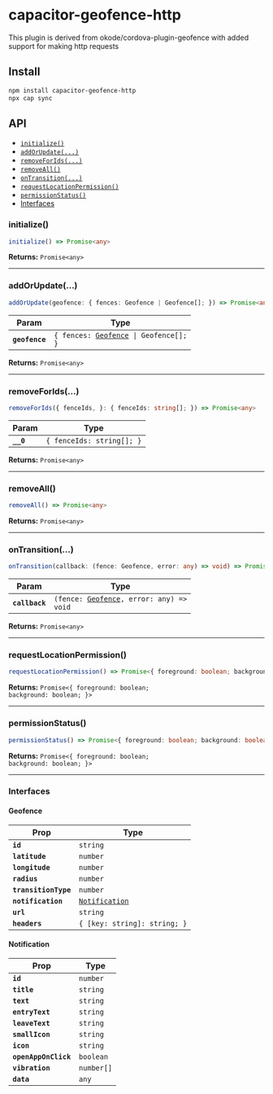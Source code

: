 # capacitor-geofence-http

This plugin is derived from okode/cordova-plugin-geofence with added support for making http requests

## Install

```bash
npm install capacitor-geofence-http
npx cap sync
```

## API

<docgen-index>

* [`initialize()`](#initialize)
* [`addOrUpdate(...)`](#addorupdate)
* [`removeForIds(...)`](#removeforids)
* [`removeAll()`](#removeall)
* [`onTransition(...)`](#ontransition)
* [`requestLocationPermission()`](#requestlocationpermission)
* [`permissionStatus()`](#permissionstatus)
* [Interfaces](#interfaces)

</docgen-index>

<docgen-api>
<!--Update the source file JSDoc comments and rerun docgen to update the docs below-->

### initialize()

```typescript
initialize() => Promise<any>
```

**Returns:** <code>Promise&lt;any&gt;</code>

--------------------


### addOrUpdate(...)

```typescript
addOrUpdate(geofence: { fences: Geofence | Geofence[]; }) => Promise<any>
```

| Param          | Type                                                                     |
| -------------- | ------------------------------------------------------------------------ |
| **`geofence`** | <code>{ fences: <a href="#geofence">Geofence</a> \| Geofence[]; }</code> |

**Returns:** <code>Promise&lt;any&gt;</code>

--------------------


### removeForIds(...)

```typescript
removeForIds({ fenceIds, }: { fenceIds: string[]; }) => Promise<any>
```

| Param     | Type                                 |
| --------- | ------------------------------------ |
| **`__0`** | <code>{ fenceIds: string[]; }</code> |

**Returns:** <code>Promise&lt;any&gt;</code>

--------------------


### removeAll()

```typescript
removeAll() => Promise<any>
```

**Returns:** <code>Promise&lt;any&gt;</code>

--------------------


### onTransition(...)

```typescript
onTransition(callback: (fence: Geofence, error: any) => void) => Promise<any>
```

| Param          | Type                                                                          |
| -------------- | ----------------------------------------------------------------------------- |
| **`callback`** | <code>(fence: <a href="#geofence">Geofence</a>, error: any) =&gt; void</code> |

**Returns:** <code>Promise&lt;any&gt;</code>

--------------------


### requestLocationPermission()

```typescript
requestLocationPermission() => Promise<{ foreground: boolean; background: boolean; }>
```

**Returns:** <code>Promise&lt;{ foreground: boolean; background: boolean; }&gt;</code>

--------------------


### permissionStatus()

```typescript
permissionStatus() => Promise<{ foreground: boolean; background: boolean; }>
```

**Returns:** <code>Promise&lt;{ foreground: boolean; background: boolean; }&gt;</code>

--------------------


### Interfaces


#### Geofence

| Prop                 | Type                                                  |
| -------------------- | ----------------------------------------------------- |
| **`id`**             | <code>string</code>                                   |
| **`latitude`**       | <code>number</code>                                   |
| **`longitude`**      | <code>number</code>                                   |
| **`radius`**         | <code>number</code>                                   |
| **`transitionType`** | <code>number</code>                                   |
| **`notification`**   | <code><a href="#notification">Notification</a></code> |
| **`url`**            | <code>string</code>                                   |
| **`headers`**        | <code>{ [key: string]: string; }</code>               |


#### Notification

| Prop                 | Type                  |
| -------------------- | --------------------- |
| **`id`**             | <code>number</code>   |
| **`title`**          | <code>string</code>   |
| **`text`**           | <code>string</code>   |
| **`entryText`**      | <code>string</code>   |
| **`leaveText`**      | <code>string</code>   |
| **`smallIcon`**      | <code>string</code>   |
| **`icon`**           | <code>string</code>   |
| **`openAppOnClick`** | <code>boolean</code>  |
| **`vibration`**      | <code>number[]</code> |
| **`data`**           | <code>any</code>      |

</docgen-api>
